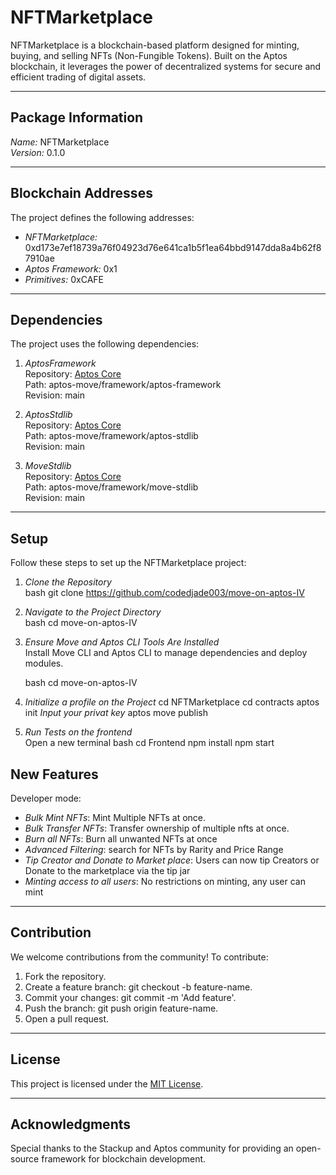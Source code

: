 # NFTMarketplace

NFTMarketplace is a blockchain-based platform designed for minting, buying, and selling NFTs (Non-Fungible Tokens). Built on the Aptos blockchain, it leverages the power of decentralized systems for secure and efficient trading of digital assets.

---

## Package Information

*Name:* NFTMarketplace  
*Version:* 0.1.0

---

## Blockchain Addresses

The project defines the following addresses:

- *NFTMarketplace:* 0xd173e7ef18739a76f04923d76e641ca1b5f1ea64bbd9147dda8a4b62f87910ae
- *Aptos Framework:* 0x1
- *Primitives:* 0xCAFE

---

## Dependencies

The project uses the following dependencies:

1. *AptosFramework*  
   Repository: [Aptos Core](https://github.com/aptos-labs/aptos-core)  
   Path: aptos-move/framework/aptos-framework  
   Revision: main

2. *AptosStdlib*  
   Repository: [Aptos Core](https://github.com/aptos-labs/aptos-core)  
   Path: aptos-move/framework/aptos-stdlib  
   Revision: main

3. *MoveStdlib*  
   Repository: [Aptos Core](https://github.com/aptos-labs/aptos-core)  
   Path: aptos-move/framework/move-stdlib  
   Revision: main

---

## Setup

Follow these steps to set up the NFTMarketplace project:

1. *Clone the Repository*  
   bash
   git clone https://github.com/codedjade003/move-on-aptos-IV
   

2. *Navigate to the Project Directory*  
   bash
   cd move-on-aptos-IV
   

3. *Ensure Move and Aptos CLI Tools Are Installed*  
   Install Move CLI and Aptos CLI to manage dependencies and deploy modules.
   
   bash
   cd move-on-aptos-IV

5. *Initialize a profile on the Project*
    cd NFTMarketplace
    cd contracts
    aptos init
   *Input your privat key*
    aptos move publish
   

7. *Run Tests on the frontend*  
   Open a new terminal
   bash
   cd Frontend
   npm install
   npm start
   
## New Features

Developer mode:
- *Bulk Mint NFTs*: Mint Multiple NFTs at once.
- *Bulk Transfer NFTs*: Transfer ownership of multiple nfts at once.
- *Burn all NFTs*: Burn all unwanted NFTs at once
- *Advanced Filtering*: search for NFTs by Rarity and Price Range
- *Tip Creator and Donate to Market place*: Users can now tip Creators or Donate to the marketplace via the tip jar
- *Minting access to all users*: No restrictions on minting, any user can mint
---

## Contribution

We welcome contributions from the community! To contribute:

1. Fork the repository.
2. Create a feature branch: git checkout -b feature-name.
3. Commit your changes: git commit -m 'Add feature'.
4. Push the branch: git push origin feature-name.
5. Open a pull request.

---

## License

This project is licensed under the [MIT License](LICENSE).

---

## Acknowledgments

Special thanks to the Stackup and Aptos community for providing an open-source framework for blockchain development.
